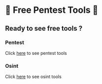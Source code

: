 # 🎈 Free Pentest Tools 🎈
## Ready to see free tools ?

### Pentest
Click [here](pentest.md) to see pentest tools

### Osint
Click [here](osint.md) to see osint tools
